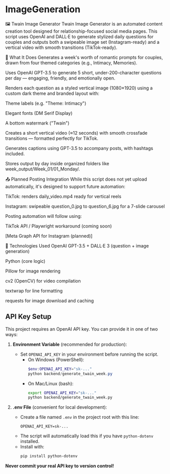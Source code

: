# ImageGeneration
🖼️ Twain Image Generator
Twain Image Generator is an automated content creation tool designed for relationship-focused social media pages. This script uses OpenAI and DALL·E to generate stylized daily questions for couples and outputs both a swipeable image set (Instagram-ready) and a vertical video with smooth transitions (TikTok-ready).

🔧 What It Does
Generates a week's worth of romantic prompts for couples, drawn from four themed categories (e.g., Intimacy, Memories).

Uses OpenAI GPT-3.5 to generate 5 short, under-200-character questions per day — engaging, friendly, and emotionally open.

Renders each question as a styled vertical image (1080×1920) using a custom dark theme and branded layout with:

Theme labels (e.g. "Theme: Intimacy")

Elegant fonts (DM Serif Display)

A bottom watermark ("Twain")

Creates a short vertical video (≈12 seconds) with smooth crossfade transitions — formatted perfectly for TikTok.

Generates captions using GPT-3.5 to accompany posts, with hashtags included.

Stores output by day inside organized folders like week_output/Week_01/01_Monday/.

📤 Planned Posting Integration
While this script does not yet upload automatically, it's designed to support future automation:

TikTok: renders daily_video.mp4 ready for vertical reels

Instagram: swipeable question_0.jpg to question_6.jpg for a 7-slide carousel

Posting automation will follow using:

TikTok API / Playwright workaround (coming soon)

[Meta Graph API for Instagram (planned)]

🧠 Technologies Used
OpenAI GPT-3.5 + DALL·E 3 (question + image generation)

Python (core logic)

Pillow for image rendering

cv2 (OpenCV) for video compilation

textwrap for line formatting

requests for image download and caching

## API Key Setup

This project requires an OpenAI API key. You can provide it in one of two ways:

1. **Environment Variable** (recommended for production):
   - Set `OPENAI_API_KEY` in your environment before running the script.
     - On Windows (PowerShell):
       ```powershell
       $env:OPENAI_API_KEY="sk-..."
       python backend/generate_twain_week.py
       ```
     - On Mac/Linux (bash):
       ```bash
       export OPENAI_API_KEY="sk-..."
       python backend/generate_twain_week.py
       ```

2. **.env File** (convenient for local development):
   - Create a file named `.env` in the project root with this line:
     ```
     OPENAI_API_KEY=sk-...
     ```
   - The script will automatically load this if you have `python-dotenv` installed.
   - Install with:
     ```bash
     pip install python-dotenv
     ```

**Never commit your real API key to version control!**